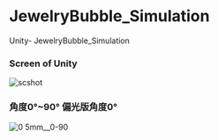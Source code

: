 # JewelryBubble_Simulation
Unity- JewelryBubble_Simulation

### Screen of Unity
![scshot](https://user-images.githubusercontent.com/57553474/82730117-446dd700-9d38-11ea-8426-04627770978d.png)

### 角度0°~90° 偏光版角度0°
![0 5mm__0-90](https://user-images.githubusercontent.com/57553474/82730119-4cc61200-9d38-11ea-9f69-17312cde7bda.png)

